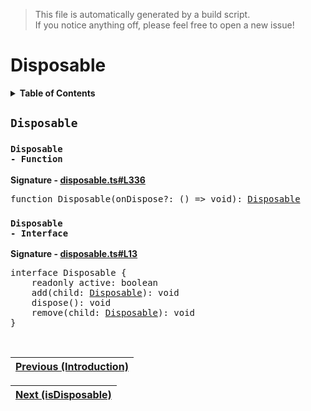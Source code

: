 > This file is automatically generated by a build script.<br>If you notice anything off, please feel free to open a new issue!

# Disposable

<details><summary><b>Table of Contents</b></summary>

1. [<code>Disposable</code>](#Disposable) - [<code>Function</code>](#Disposable-Function), [<code>Interface</code>](#Disposable-Interface)</details>

## <a name="Disposable"></a><code>Disposable</code>

### <a name="Disposable-Function"></a><code>Disposable - Function</code>

<b>Signature - [disposable.ts#L336](..\/..\/packages\/core\/src\/disposable.ts#L336)</b>

<pre>function Disposable(onDispose?: () =&gt; void): <a href="#Disposable-Interface">Disposable</a></pre>

### <a name="Disposable-Interface"></a><code>Disposable - Interface</code>

<b>Signature - [disposable.ts#L13](..\/..\/packages\/core\/src\/disposable.ts#L13)</b>

<pre>interface Disposable {<br>    readonly active: boolean<br>    add(child: <a href="#Disposable-Interface">Disposable</a>): void<br>    dispose(): void<br>    remove(child: <a href="#Disposable-Interface">Disposable</a>): void<br>}</pre><br>

| [Previous \(Introduction\)](..\/00-documentation\/00-introduction.md#readme) |
| --- |

<div align="right">

| [Next \(isDisposable\)](01-isDisposable.md#readme) |
| --- |
</div>
